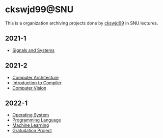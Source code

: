 # ckswjd99@SNU

This is a organization archiving projects done by [ckswjd99](https://github.com/ckswjd99) in SNU lectures.

## 2021-1
- [Signals and Systems](https://github.com/ckswjd99-at-snu/SignalsAndSystems-2021-1)

## 2021-2
- [Computer Architecture](https://github.com/ckswjd99-at-snu/ComputerArchitecture-2021-2)
- [Introduction to Compiler](https://github.com/ckswjd99-at-snu/Compiler-2021-2)
- [Computer Vision]()

## 2022-1
- [Operating System](https://github.com/ckswjd99-at-snu/OperatingSystem-2022-1)
- [Programming Language](https://github.com/ckswjd99-at-snu/ProgrammingLanguage-2022-1)
- [Machine Learning](https://github.com/ckswjd99-at-snu/MachineLearning-2022-1)
- [Gratudation Project](https://github.com/ckswjd99-at-snu/domato-reducer)
